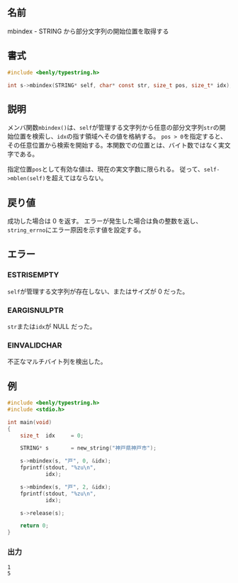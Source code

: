 ## 名前

mbindex - STRING から部分文字列の開始位置を取得する

## 書式

```c
#include <benly/typestring.h>

int s->mbindex(STRING* self, char* const str, size_t pos, size_t* idx);
```

## 説明

メンバ関数`mbindex()`は、`self`が管理する文字列から任意の部分文字列`str`の開始位置を検索し、`idx`の指す領域へその値を格納する。
`pos > 0`を指定すると、その任意位置から検索を開始する。本関数での位置とは、バイト数ではなく実文字である。

指定位置`pos`として有効な値は、現在の実文字数に限られる。
従って、`self->mblen(self)`を超えてはならない。

## 戻り値

成功した場合は 0 を返す。
エラーが発生した場合は負の整数を返し、`string_errno`にエラー原因を示す値を設定する。

## エラー

### ESTRISEMPTY

`self`が管理する文字列が存在しない、またはサイズが 0 だった。

### EARGISNULPTR

`str`または`idx`が NULL だった。

### EINVALIDCHAR

不正なマルチバイト列を検出した。

## 例

```c
#include <benly/typestring.h>
#include <stdio.h>

int main(void)
{
	size_t	idx		= 0;

	STRING* s		= new_string("神戸県神戸市");

	s->mbindex(s, "戸", 0, &idx);
	fprintf(stdout, "%zu\n",
			idx);

	s->mbindex(s, "戸", 2, &idx);
	fprintf(stdout, "%zu\n",
			idx);

	s->release(s);

	return 0;
}
```

### 出力

```
1
5
```
